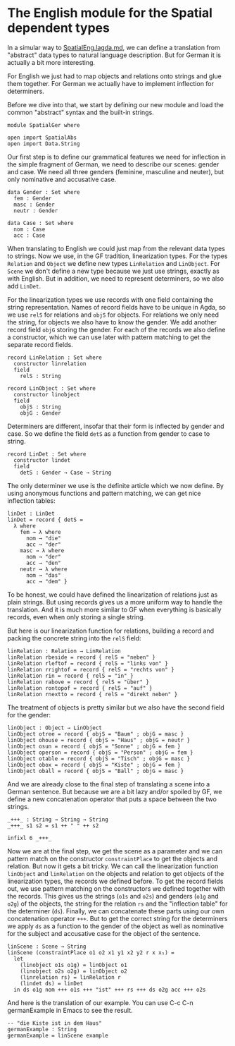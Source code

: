 # The English module for the Spatial dependent types

In a simular way to [SpatialEng.lagda.md](SpatialEng.lagda.md), we can define
a translation from "abstract" data types to natural language description.
But for German it is actually a bit more interesting.

For English we just had to map objects and relations onto strings and glue
them together. For German we actually have to implement inflection for determiners.

Before we dive into that, we start by defining our new module and load the
common "abstract" syntax and the built-in strings.

```
module SpatialGer where

open import SpatialAbs
open import Data.String
```

Our first step is to define our grammatical features we need for inflection
in the simple fragment of German, we need to describe our scenes: gender and
case. We need all three genders (feminine, masculine and neuter), but only
nominative and accusative case.

```
data Gender : Set where
  fem : Gender
  masc : Gender
  neutr : Gender

data Case : Set where
  nom : Case
  acc : Case
```

When translating to English we could just map from the relevant data types
to strings. Now we use, in the GF tradition, linearization types. For the types `Relation` and `Object` we define
new types `LinRelation` and `LinObject`. For `Scene` we don't define a new type because
we just use strings, exactly as with English. But in addition, we need to represent determiners, so we also add `LinDet`.

For the linearization types we use records with one field containing the string representation.
Names of record fields have to be unique in Agda, so we use `relS` for relations and `objS` for objects.
For relations we only need the string, for objects we also have to know the gender. We add another record field
`objG` storing the gender. For each of the records we also define a constructor, which we can use later with
pattern matching to get the separate record fields.

```
record LinRelation : Set where
  constructor linrelation
  field
    relS : String

record LinObject : Set where
  constructor linobject
  field
    objS : String
    objG : Gender
```

Determiners are different, insofar that their form is inflected by gender and case. So we define
the field `detS` as a function from gender to case to string.

```
record LinDet : Set where
  constructor lindet
  field
    detS : Gender → Case → String
```

The only determiner we use is the definite article which we now define. By using
anonymous functions and pattern matching, we can get nice inflection tables:

```
linDet : LinDet
linDet = record { detS =
  λ where
    fem → λ where
      nom → "die"
      acc → "der"
    masc → λ where
      nom → "der"
      acc → "den"
    neutr → λ where
      nom → "das"
      acc → "dem" }
```

To be honest, we could have defined the linearization of relations
just as plain strings. But using records gives us a more uniform way
to handle the translation. And it is much more similar to GF when
everything is basically records, even when only storing a single string.

But here is our linearization function for relations, building a record and
packing the concrete string into the `relS` field:
```
linRelation : Relation → LinRelation
linRelation rbeside = record { relS = "neben" }
linRelation rleftof = record { relS = "links von" }
linRelation rrightof = record { relS = "rechts von" }
linRelation rin = record { relS = "in" }
linRelation rabove = record { relS = "über" }
linRelation rontopof = record { relS = "auf" }
linRelation rnextto = record { relS = "direkt neben" }
```

The treatment of objects is pretty similar but we also have the second field
for the gender:

```
linObject : Object → LinObject
linObject otree = record { objS = "Baum" ; objG = masc }
linObject ohouse = record { objS = "Haus" ; objG = neutr }
linObject osun = record { objS = "Sonne" ; objG = fem }
linObject operson = record { objS = "Person" ; objG = fem }
linObject otable = record { objS = "Tisch" ; objG = masc }
linObject obox = record { objS = "Kiste" ; objG = fem }
linObject oball = record { objS = "Ball" ; objG = masc }
```

And we are already close to the final step of translating a scene
into a German sentence. But because we are a bit lazy and/or spoiled
by GF, we define a new concatenation operator that puts a space between
the two strings.

```
_+++_ : String → String → String
_+++_ s1 s2 = s1 ++ " " ++ s2

infixl 6 _+++_
```

Now we are at the final step, we get the scene as a parameter
and we can pattern match on the constructor `constraintPlace`
to get the objects and relation. But now it gets a bit tricky.
We can call the linearization function `linObject` and `linRelation` on
the objects and relation to get objects of the linearization types,
the records we defined before. To get the record fields out, we
use pattern matching on the constructors we defined together with
the records. This gives  us the strings (`o1s` and `o2s`) and genders
(`o1g` and `o2g`) of the objects, the string for the relation `rs` and
the "inflection table" for the determiner (`ds`). Finally, we can concatenate
these parts using our own concatenation operator `+++`. But to get the correct
string for the determiners we apply `ds` as a function to the gender of the object
as well as nominative for the subject and accusative case for the object of the sentence.

```
linScene : Scene → String
linScene (constraintPlace o1 o2 x1 y1 x2 y2 r x x₁) =
  let
    (linobject o1s o1g) = linObject o1
    (linobject o2s o2g) = linObject o2
    (linrelation rs) = linRelation r
    (lindet ds) = linDet
  in ds o1g nom +++ o1s +++ "ist" +++ rs +++ ds o2g acc +++ o2s
```

And here is the translation of our example. You can use C-c C-n germanExample
in Emacs to see the result.

```
-- "die Kiste ist in dem Haus"
germanExample : String
germanExample = linScene example
